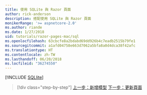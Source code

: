 ```yaml
---
title: 使用 SQLite 與 Razor 頁面
author: rick-anderson
description: 搭配使用 SQLite 與 Razor 頁面
monikerRange: '>= aspnetcore-2.0'
ms.author: riande
ms.date: 1/27/2018
uid: tutorials/razor-pages-mac/sql
ms.openlocfilehash: 63cbcfe8a2bdabd69dd926b4c7eadb2515b79fe1
ms.sourcegitcommit: a1afd04758e663d7062a5bfa8a0d4dca38f42afc
ms.translationtype: HT
ms.contentlocale: zh-TW
ms.lasthandoff: 06/20/2018
ms.locfileid: "36274550"
---
```

[!INCLUDE [SQLlite](../../includes/RP/sql.md)]

> [!div class="step-by-step"]
> [上一步：新增模型](xref:tutorials/razor-pages-mac/model)
> [下一步：更新頁面](xref:tutorials/razor-pages-mac/da1)
